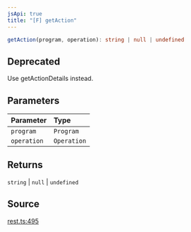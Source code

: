 ```yaml
---
jsApi: true
title: "[F] getAction"
---
```


```ts
getAction(program, operation): string | null | undefined
```

## Deprecated

Use getActionDetails instead.

## Parameters

| Parameter   | Type        |
| :---------- | :---------- |
| `program`   | `Program`   |
| `operation` | `Operation` |

## Returns

`string` \| `null` \| `undefined`

## Source

[rest.ts:495](https://github.com/markcowl/cadl/blob/1a6d2b70/packages/rest/src/rest.ts#L495)
